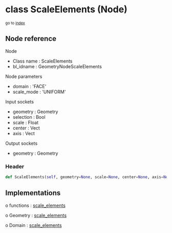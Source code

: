 # class ScaleElements (Node)

<sub>go to [index](/docs/index.md)</sub>

## Node reference

Node
 - Class name : ScaleElements
 - bl_idname : GeometryNodeScaleElements

Node parameters
 - domain : 'FACE'
 - scale_mode : 'UNIFORM'

Input sockets
 - geometry : Geometry
 - selection : Bool
 - scale : Float
 - center : Vect
 - axis : Vect

Output sockets
 - geometry : Geometry

### Header

``` python
def ScaleElements(self, geometry=None, scale=None, center=None, axis=None, selection=None, domain='FACE', scale_mode='UNIFORM', node_label=None, node_color=None):
```

## Implementations

o functions : [scale_elements](/docs/GeoNodes_classes/GLOBAL.md#scale_elements)

o Geometry : [scale_elements](/docs/GeoNodes_classes/Geometry.md#scale_elements)

o Domain : [scale_elements](/docs/GeoNodes_classes/Domain.md#scale_elements)



